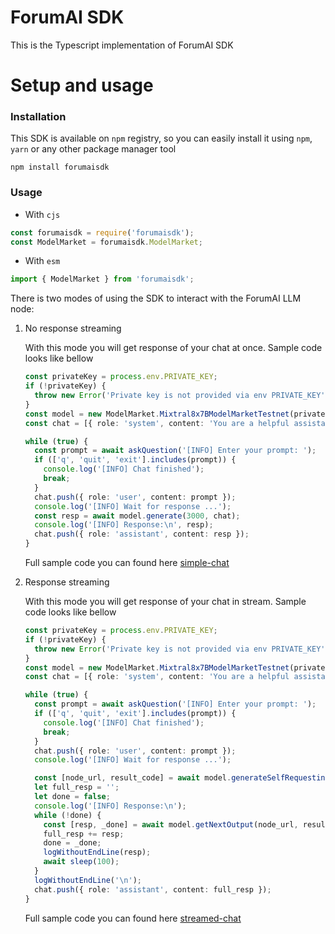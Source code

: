 # ForumAI SDK

This is the Typescript implementation of ForumAI SDK

# Setup and usage

### Installation

This SDK is available on `npm` registry, so you can easily install it using `npm`, `yarn` or any other package manager
tool

```shell
npm install forumaisdk
```

### Usage

- With `cjs`

```javascript
const forumaisdk = require('forumaisdk');
const ModelMarket = forumaisdk.ModelMarket;
```

- With `esm`

```typescript
import { ModelMarket } from 'forumaisdk';
```

There is two modes of using the SDK to interact with the ForumAI LLM node:

1. No response streaming

   With this mode you will get response of your chat at once. Sample code looks like bellow

   ```typescript
   const privateKey = process.env.PRIVATE_KEY;
   if (!privateKey) {
     throw new Error('Private key is not provided via env PRIVATE_KEY');
   }
   const model = new ModelMarket.Mixtral8x7BModelMarketTestnet(privateKey);
   const chat = [{ role: 'system', content: 'You are a helpful assistant!' }];
   
   while (true) {
     const prompt = await askQuestion('[INFO] Enter your prompt: ');
     if (['q', 'quit', 'exit'].includes(prompt)) {
       console.log('[INFO] Chat finished');
       break;
     }
     chat.push({ role: 'user', content: prompt });
     console.log('[INFO] Wait for response ...');
     const resp = await model.generate(3000, chat);
     console.log('[INFO] Response:\n', resp);
     chat.push({ role: 'assistant', content: resp });
   }
   ```

   Full sample code you can found
   here [simple-chat](https://github.com/0xDRYP/ForumAISDKJS/tree/main/examples/simple-chat.ts)

2. Response streaming

   With this mode you will get response of your chat in stream. Sample code looks like bellow

   ```typescript
   const privateKey = process.env.PRIVATE_KEY;
   if (!privateKey) {
     throw new Error('Private key is not provided via env PRIVATE_KEY');
   }
   const model = new ModelMarket.Mixtral8x7BModelMarketTestnet(privateKey);
   const chat = [{ role: 'system', content: 'You are a helpful assistant!' }];
   
   while (true) {
     const prompt = await askQuestion('[INFO] Enter your prompt: ');
     if (['q', 'quit', 'exit'].includes(prompt)) {
       console.log('[INFO] Chat finished');
       break;
     }
     chat.push({ role: 'user', content: prompt });
     console.log('[INFO] Wait for response ...');
   
     const [node_url, result_code] = await model.generateSelfRequesting(3000, chat);
     let full_resp = '';
     let done = false;
     console.log('[INFO] Response:\n');
     while (!done) {
       const [resp, _done] = await model.getNextOutput(node_url, result_code, full_resp);
       full_resp += resp;
       done = _done;
       logWithoutEndLine(resp);
       await sleep(100);
     }
     logWithoutEndLine('\n');
     chat.push({ role: 'assistant', content: full_resp });
   }
   ```

   Full sample code you can found
   here [streamed-chat](https://github.com/0xDRYP/ForumAISDKJS/tree/main/examples/streamed-chat.ts)
